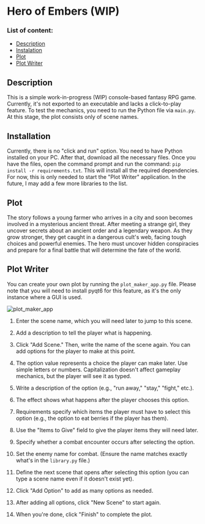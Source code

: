 # Hero of Embers (WIP)
### List of content:
- [Description](#Description)
- [Instalation](#instalation)
- [Plot](#Plot)
- [Plot Writer](#plot-writer)
## Description
This is a simple work-in-progress (WIP) console-based fantasy RPG game. Currently, it's not exported to an executable and lacks a click-to-play feature. To test the mechanics, you need to run the Python file via `main.py`. At this stage, the plot consists only of scene names.

## Installation
Currently, there is no "click and run" option. You need to have Python installed on your PC. After that, download all the necessary files. Once you have the files, open the command prompt and run the command: `pip install -r requirements.txt`. This will install all the required dependencies. For now, this is only needed to start the "Plot Writer" application. In the future, I may add a few more libraries to the list.

## Plot
The story follows a young farmer who arrives in a city and soon becomes involved in a mysterious ancient threat. After meeting a strange girl, they uncover secrets about an ancient order and a legendary weapon. As they grow stronger, they get caught in a dangerous cult's web, facing tough choices and powerful enemies. The hero must uncover hidden conspiracies and prepare for a final battle that will determine the fate of the world.

<a name="plot-writer"></a>
## Plot Writer
You can create your own plot by running the `plot_maker_app.py` file. Please note that you will need to install pyqt6 for this feature, as it's the only instance where a GUI is used.

![plot_maker_app](https://github.com/user-attachments/assets/3de29f7b-2386-4b59-a951-2fc930a22077)
1. Enter the scene name, which you will need later to jump to this scene.

2. Add a description to tell the player what is happening.

3. Click "Add Scene." Then, write the name of the scene again. You can add options for the player to make at this point.

4. The option value represents a choice the player can make later. Use simple letters or numbers. Capitalization doesn't affect gameplay mechanics, but the player will see it as typed.

5. Write a description of the option (e.g., "run away," "stay," "fight," etc.).

6. The effect shows what happens after the player chooses this option.

7. Requirements specify which items the player must have to select this option (e.g., the option to eat berries if the player has them).

8. Use the "Items to Give" field to give the player items they will need later.

9. Specify whether a combat encounter occurs after selecting the option.

10. Set the enemy name for combat. (Ensure the name matches exactly what's in the `library.py` file.)

11. Define the next scene that opens after selecting this option (you can type a scene name even if it doesn't exist yet).

12. Click "Add Option" to add as many options as needed.

13. After adding all options, click "New Scene" to start again.

14. When you're done, click "Finish" to complete the plot.

